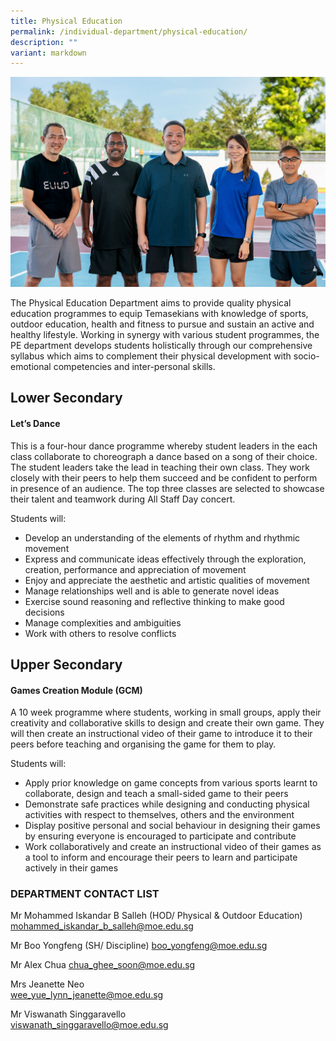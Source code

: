 ```yaml
---
title: Physical Education
permalink: /individual-department/physical-education/
description: ""
variant: markdown
---
```

![](/images/PE.jpg)

The Physical Education Department aims to provide quality physical education programmes to equip Temasekians with knowledge of sports, outdoor education, health and fitness to pursue and sustain an active and healthy lifestyle. Working in synergy with various student programmes, the PE department develops students holistically through our comprehensive syllabus which aims to complement their physical development with socio-emotional competencies and inter-personal skills.

  

## Lower Secondary

#### Let’s Dance

  

This is a four-hour dance programme whereby student leaders in the each class collaborate to choreograph a dance based on a song of their choice. The student leaders take the lead in teaching their own class. They work closely with their peers to help them succeed and be confident to perform in presence of an audience. The top three classes are selected to showcase their talent and teamwork during All Staff Day concert.

  

Students will:

*   Develop an understanding of the elements of rhythm and rhythmic movement
*   Express and communicate ideas effectively through the exploration, creation, performance and appreciation of movement
*   Enjoy and appreciate the aesthetic and artistic qualities of movement
*   Manage relationships well and is able to generate novel ideas
*   Exercise sound reasoning and reflective thinking to make good decisions
*   Manage complexities and ambiguities
*   Work with others to resolve conflicts

## Upper Secondary

#### Games Creation Module (GCM)

  

A 10 week programme where students, working in small groups, apply their creativity and collaborative skills to design and create their own game. They will then create an instructional video of their game to introduce it to their peers before teaching and organising the game for them to play.

  

Students will:

*   Apply prior knowledge on game concepts from various sports learnt to collaborate, design and teach a small-sided game to their peers
*   Demonstrate safe practices while designing and conducting physical activities with respect to themselves, others and the environment
*   Display positive personal and social behaviour in designing their games by ensuring everyone is encouraged to participate and contribute
*   Work collaboratively and create an instructional video of their games as a tool to inform and encourage their peers to learn and participate actively in their games

### DEPARTMENT CONTACT LIST


Mr Mohammed Iskandar B Salleh (HOD/ Physical & Outdoor Education)  
mohammed_iskandar_b_salleh@moe.edu.sg  

Mr Boo Yongfeng (SH/ Discipline)
boo_yongfeng@moe.edu.sg  

Mr Alex Chua 
chua_ghee_soon@moe.edu.sg  

Mrs Jeanette Neo  
wee_yue_lynn_jeanette@moe.edu.sg  

Mr Viswanath Singgaravello  
viswanath_singgaravello@moe.edu.sg